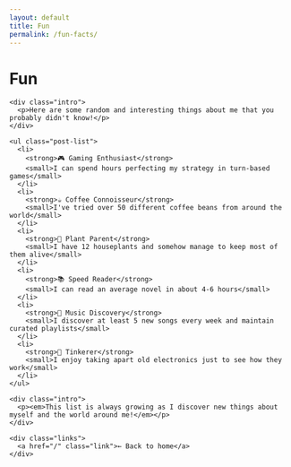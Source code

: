 ```yaml
---
layout: default
title: Fun
permalink: /fun-facts/
---
```


<div class="main-content">
  <div class="container">
    <h1>Fun</h1>
    
    <div class="intro">
      <p>Here are some random and interesting things about me that you probably didn't know!</p>
    </div>

    <ul class="post-list">
      <li>
        <strong>🎮 Gaming Enthusiast</strong>
        <small>I can spend hours perfecting my strategy in turn-based games</small>
      </li>
      <li>
        <strong>☕ Coffee Connoisseur</strong>
        <small>I've tried over 50 different coffee beans from around the world</small>
      </li>
      <li>
        <strong>🌱 Plant Parent</strong>
        <small>I have 12 houseplants and somehow manage to keep most of them alive</small>
      </li>
      <li>
        <strong>📚 Speed Reader</strong>
        <small>I can read an average novel in about 4-6 hours</small>
      </li>
      <li>
        <strong>🎵 Music Discovery</strong>
        <small>I discover at least 5 new songs every week and maintain curated playlists</small>
      </li>
      <li>
        <strong>🔧 Tinkerer</strong>
        <small>I enjoy taking apart old electronics just to see how they work</small>
      </li>
    </ul>

    <div class="intro">
      <p><em>This list is always growing as I discover new things about myself and the world around me!</em></p>
    </div>

    <div class="links">
      <a href="/" class="link">← Back to home</a>
    </div>
  </div>
</div>
